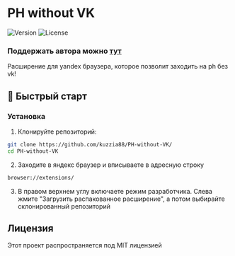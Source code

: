 # PH without VK
![Version](https://img.shields.io/badge/version-1.0.0-blue.svg)
![License](https://img.shields.io/badge/license-MIT-blue.svg)

### Поддержать автора можно [тут](https://dalink.to/kuzzia_)

Расширение для yandex браузера, которое позволит заходить на ph без vk!

## 🚀 Быстрый старт

### Установка

1. Клонируйте репозиторий:
```bash
git clone https://github.com/kuzzia88/PH-without-VK/
cd PH-without-VK
```
2. Заходите в яндекс браузер и вписываете в адресную строку
```bash
browser://extensions/
```
3. В правом верхнем углу включаете режим разработчика. Слева жмите "Загрузить распакованное расширение", а потом выбирайте склонированный репозиторий


## Лицензия


Этот проект распространяется под MIT лицензией
